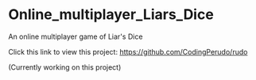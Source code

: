 # Online_multiplayer_Liars_Dice
An online multiplayer game of Liar's Dice

Click this link to view this project: https://github.com/CodingPerudo/rudo

(Currently working on this project)
